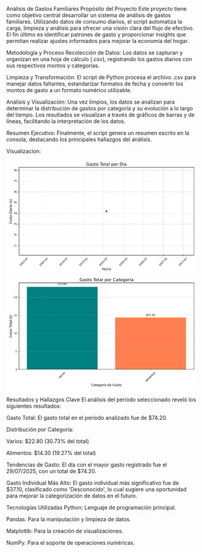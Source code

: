 Análisis de Gastos Familiares
Propósito del Proyecto
Este proyecto tiene como objetivo central desarrollar un sistema de análisis de gastos familiares. Utilizando datos de consumo diarios, el script automatiza la carga, limpieza y análisis para ofrecer una visión clara del flujo de efectivo. El fin último es identificar patrones de gasto y proporcionar insights que permitan realizar ajustes informados para mejorar la economía del hogar.

Metodología y Proceso
Recolección de Datos: Los datos se capturan y organizan en una hoja de cálculo (.csv), registrando los gastos diarios con sus respectivos montos y categorías.

Limpieza y Transformación: El script de Python procesa el archivo .csv para manejar datos faltantes, estandarizar formatos de fecha y convertir los montos de gasto a un formato numérico utilizable.

Análisis y Visualización: Una vez limpios, los datos se analizan para determinar la distribución de gastos por categoría y su evolución a lo largo del tiempo. Los resultados se visualizan a través de gráficos de barras y de líneas, facilitando la interpretación de los datos.

Resumen Ejecutivo: Finalmente, el script genera un resumen escrito en la consola, destacando los principales hallazgos del análisis.

Visualizacion:  

![alt text](Gasto_en_el_tiempo.png)
![alt text](Gasto_por_categoria.png)

Resultados y Hallazgos Clave
El análisis del periodo seleccionado reveló los siguientes resultados:

Gasto Total: El gasto total en el período analizado fue de $74.20.

Distribución por Categoría:

Varios: $22.80 (30.73% del total)

Alimentos: $14.30 (19.27% del total)

Tendencias de Gasto: El día con el mayor gasto registrado fue el 29/07/2025, con un total de $74.20.

Gasto Individual Más Alto: El gasto individual más significativo fue de $37.10, clasificado como 'Desconocido', lo cual sugiere una oportunidad para mejorar la categorización de datos en el futuro.

Tecnologías Utilizadas
Python: Lenguaje de programación principal.

Pandas: Para la manipulación y limpieza de datos.

Matplotlib: Para la creación de visualizaciones.

NumPy: Para el soporte de operaciones numéricas.

